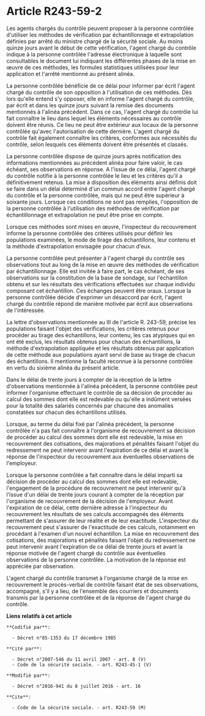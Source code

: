 # Article R243-59-2

Les agents chargés du contrôle peuvent proposer à la personne contrôlée d'utiliser les méthodes de vérification par
échantillonnage et extrapolation définies par arrêté du ministre chargé de la sécurité sociale. Au moins quinze jours avant
le début de cette vérification, l'agent chargé du contrôle indique à la personne contrôlée l'adresse électronique à laquelle
sont consultables le document lui indiquant les différentes phases de la mise en œuvre de ces méthodes, les formules
statistiques utilisées pour leur application et l'arrêté mentionné au présent alinéa. 

La personne contrôlée bénéficie de ce délai pour informer par écrit l'agent chargé du contrôle de son opposition à
l'utilisation de ces méthodes. Dès lors qu'elle entend s'y opposer, elle en informe l'agent chargé du contrôle, par écrit et
dans les quinze jours suivant la remise des documents mentionnés à l'alinéa précédent. Dans ce cas, l'agent chargé du
contrôle lui fait connaître le lieu dans lequel les éléments nécessaires au contrôle doivent être réunis. Ce lieu ne peut
être extérieur aux locaux de la personne contrôlée qu'avec l'autorisation de cette dernière. L'agent chargé du contrôle fait
également connaître les critères, conformes aux nécessités du contrôle, selon lesquels ces éléments doivent être présentés et
classés. 

La personne contrôlée dispose de quinze jours après notification des informations mentionnées au précédent alinéa pour faire
valoir, le cas échéant, ses observations en réponse. A l'issue de ce délai, l'agent chargé du contrôle notifie à la personne
contrôlée le lieu et les critères qu'il a définitivement retenus. La mise à disposition des éléments ainsi définis doit se
faire dans un délai déterminé d'un commun accord entre l'agent chargé du contrôle et la personne contrôlée, mais qui ne peut
être supérieur à soixante jours. Lorsque ces conditions ne sont pas remplies, l'opposition de la personne contrôlée à
l'utilisation des méthodes de vérification par échantillonnage et extrapolation ne peut être prise en compte.

Lorsque ces méthodes sont mises en œuvre, l'inspecteur du recouvrement informe la personne contrôlée des critères utilisés
pour définir les populations examinées, le mode de tirage des échantillons, leur contenu et la méthode d'extrapolation
envisagée pour chacun d'eux.

La personne contrôlée peut présenter à l'agent chargé du contrôle ses observations tout au long de la mise en œuvre des
méthodes de vérification par échantillonnage. Elle est invitée à faire part, le cas échéant, de ses observations sur la
constitution de la base de sondage, sur l'échantillon obtenu et sur les résultats des vérifications effectuées sur chaque
individu composant cet échantillon. Ces échanges peuvent être oraux. Lorsque la personne contrôlée décide d'exprimer un
désaccord par écrit, l'agent chargé du contrôle répond de manière motivée par écrit aux observations de l'intéressée.

La lettre d'observations mentionnée au III de l'article R. 243-59, précise les populations faisant l'objet des vérifications,
les critères retenus pour procéder au tirage des échantillons, leur contenu, les cas atypiques qui en ont été exclus, les
résultats obtenus pour chacun des échantillons, la méthode d'extrapolation appliquée et les résultats obtenus par application
de cette méthode aux populations ayant servi de base au tirage de chacun des échantillons. Il mentionne la faculté reconnue à
la personne contrôlée en vertu du sixième alinéa du présent article.

Dans le délai de trente jours à compter de la réception de la lettre d'observations mentionnée à l'alinéa précédent, la
personne contrôlée peut informer l'organisme effectuant le contrôle de sa décision de procéder au calcul des sommes dont elle
est redevable ou qu'elle a indûment versées pour la totalité des salariés concernés par chacune des anomalies constatées sur
chacun des échantillons utilisés.

Lorsque, au terme du délai fixé par l'alinéa précédent, la personne contrôlée n'a pas fait connaître à l'organisme de
recouvrement sa décision de procéder au calcul des sommes dont elle est redevable, la mise en recouvrement des cotisations,
des majorations et pénalités faisant l'objet du redressement ne peut intervenir avant l'expiration de ce délai et avant la
réponse de l'inspecteur du recouvrement aux éventuelles observations de l'employeur.

Lorsque la personne contrôlée a fait connaître dans le délai imparti sa décision de procéder au calcul des sommes dont elle
est redevable, l'engagement de la procédure de recouvrement ne peut intervenir qu'à l'issue d'un délai de trente jours
courant à compter de la réception par l'organisme de recouvrement de la décision de l'employeur. Avant l'expiration de ce
délai, cette dernière adresse à l'inspecteur du recouvrement les résultats de ses calculs accompagnés des éléments permettant
de s'assurer de leur réalité et de leur exactitude. L'inspecteur du recouvrement peut s'assurer de l'exactitude de ces
calculs, notamment en procédant à l'examen d'un nouvel échantillon. La mise en recouvrement des cotisations, des majorations
et pénalités faisant l'objet du redressement ne peut intervenir avant l'expiration de ce délai de trente jours et avant la
réponse motivée de l'agent chargé du contrôle aux éventuelles observations de la personne contrôlée. La motivation de la
réponse est appréciée par observation.

L'agent chargé du contrôle transmet à l'organisme chargé de la mise en recouvrement le procès-verbal de contrôle faisant état
de ses observations, accompagné, s'il y a lieu, de l'ensemble des courriers et documents transmis par la personne contrôlée
et de la réponse de l'agent chargé du contrôle.

**Liens relatifs à cet article**

	**Codifié par**:

	  - Décret n°85-1353 du 17 décembre 1985

	**Cité par**:

	  - Décret n°2007-546 du 11 avril 2007 - art. 8 (V)
	  - Code de la sécurité sociale. - art. R243-45-1 (V)

	**Modifié par**:

	  - Décret n°2016-941 du 8 juillet 2016 - art. 16

	**Cite**:

	  - Code de la sécurité sociale. - art. R243-59 (M)
